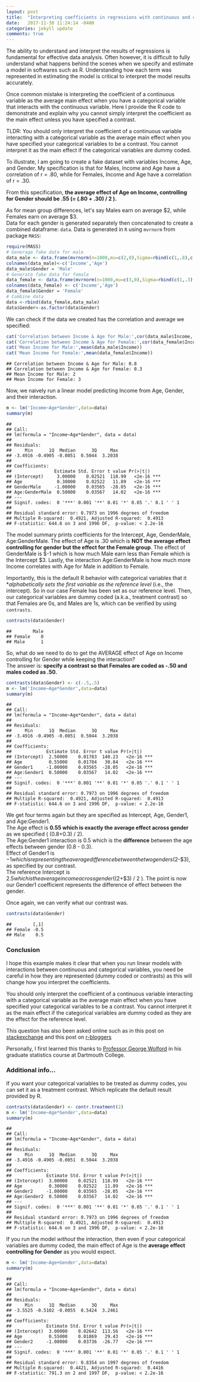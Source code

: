 ```yaml
---
layout: post
title:  "Interpreting coefficients in regressions with continuous and categorical variable interactions"
date:   2017-11-30 11:24:14 -0400
categories: jekyll update
comments: true
---
```


The ability to understand and interpret the results of regressions is fundamental for effective data analysis. Often however, it is difficult to fully understand what happens behind the scenes when we specify and estimate a model in softwares such as R. Understanding how each term was represented in estimating the model is critical to interpret the model results accurately.

Once common mistake is interpreting the coefficient of a continuous variable as the average main effect when you have a categorical variable that interacts with the continuous variable. Here I provide the R code to demonstrate and explain why you cannot simply interpret the coefficient as the main effect unless you have specified a contrast.

TLDR: You should only interpret the coefficient of a continuous variable interacting with a categorical variable as the average main effect when you have specified your categorical variables to be a contrast. You cannot interpret it as the main effect if the categorical variables are dummy coded.

To illustrate, I am going to create a fake dataset with variables Income, Age, and Gender. My specification is that for Males, Income and Age have a correlation of r = .80, while for Females, Income and Age have a correlation of r = .30.

From this specification, **the average effect of Age on Income, controlling for Gender should be .55 (= (.80 + .30) / 2 ).**

As for mean group differences, let's say Males earn on average $2, while Females earn on average $3.  
Data for each gender is generated separately then concatenated to create a combined dataframe: `data`. Data is generated in `R` using `mvrnorm` from package `MASS`:

``` r
require(MASS)
# Generage fake data for male
data_male <- data.frame(mvrnorm(n=1000,mu=c(2,0),Sigma=rbind(c(1,.8),c(.8,1)),empirical=TRUE ) )
colnames(data_male)<-c('Income','Age')
data_male$Gender = 'Male'
# Generate fake data for female
data_female <- data.frame(mvrnorm(n=1000,mu=c(3,0),Sigma=rbind(c(1,.3),c(.3,1)),empirical=TRUE ))
colnames(data_female) <- c('Income','Age')
data_female$Gender = 'Female'
# Combine data
data <-rbind(data_female,data_male)
data$Gender<-as.factor(data$Gender)
```

We can check if the data we created has the correlation and average we specified:

``` r
cat('Correlation between Income & Age for Male:',cor(data_male$Income, data_male$Age))
cat('Correlation between Income & Age for Female:',cor(data_female$Income, data_female$Age))
cat('Mean Income for Male:',mean(data_male$Income))
cat('Mean Income for Female:',mean(data_female$Income))
```

    ## Correlation between Income & Age for Male: 0.8
    ## Correlation between Income & Age for Female: 0.3
    ## Mean Income for Male: 2
    ## Mean Income for Female: 3

Now, we naively run a linear model predicting Income from Age, Gender, and their interaction.

``` r
m <- lm('Income~Age*Gender',data=data)
summary(m)
```

    ##
    ## Call:
    ## lm(formula = "Income~Age*Gender", data = data)
    ##
    ## Residuals:
    ##     Min      1Q  Median      3Q     Max
    ## -3.4916 -0.4905 -0.0051  0.5044  3.2038
    ##
    ## Coefficients:
    ##                Estimate Std. Error t value Pr(>|t|)    
    ## (Intercept)     3.00000    0.02521  118.99   <2e-16 ***
    ## Age             0.30000    0.02522   11.89   <2e-16 ***
    ## GenderMale     -1.00000    0.03565  -28.05   <2e-16 ***
    ## Age:GenderMale  0.50000    0.03567   14.02   <2e-16 ***
    ## ---
    ## Signif. codes:  0 '***' 0.001 '**' 0.01 '*' 0.05 '.' 0.1 ' ' 1
    ##
    ## Residual standard error: 0.7973 on 1996 degrees of freedom
    ## Multiple R-squared:  0.4921, Adjusted R-squared:  0.4913
    ## F-statistic: 644.6 on 3 and 1996 DF,  p-value: < 2.2e-16

The model summary prints coefficients for the Intercept, Age, GenderMale, Age:GenderMale. The effect of Age is .30 which is **NOT the average effect controlling for gender but the effect for the Female group**. The effect of GenderMale is $-1 which is how much Male earn less than Female which is the Intercept $3. Lastly, the interaction Age:GenderMale is how much more Income correlates with Age for Male in addition to Female.

Importantly, this is the default R behavior with categorical variables that it **alphabetically sets the first variable as the reference level* (i.e., the intercept). So in our case Female has been set as our reference level. Then, our categorical variables are dummy coded (a.k.a., treatment contrast) so that Females are 0s, and Males are 1s, which can be verified by using `contrasts`.

``` r
contrasts(data$Gender)
```

    ##        Male
    ## Female    0
    ## Male      1

So, what do we need to do to get the AVERAGE effect of Age on Income controlling for Gender while keeping the interaction?   
The answer is: **specify a contrast so that Females are coded as -.50 and males coded as .50.**

``` r
contrasts(data$Gender) <- c(-.5,.5)
m <- lm('Income~Age*Gender',data=data)
summary(m)
```

    ##
    ## Call:
    ## lm(formula = "Income~Age*Gender", data = data)
    ##
    ## Residuals:
    ##     Min      1Q  Median      3Q     Max
    ## -3.4916 -0.4905 -0.0051  0.5044  3.2038
    ##
    ## Coefficients:
    ##             Estimate Std. Error t value Pr(>|t|)    
    ## (Intercept)  2.50000    0.01783  140.23   <2e-16 ***
    ## Age          0.55000    0.01784   30.84   <2e-16 ***
    ## Gender1     -1.00000    0.03565  -28.05   <2e-16 ***
    ## Age:Gender1  0.50000    0.03567   14.02   <2e-16 ***
    ## ---
    ## Signif. codes:  0 '***' 0.001 '**' 0.01 '*' 0.05 '.' 0.1 ' ' 1
    ##
    ## Residual standard error: 0.7973 on 1996 degrees of freedom
    ## Multiple R-squared:  0.4921, Adjusted R-squared:  0.4913
    ## F-statistic: 644.6 on 3 and 1996 DF,  p-value: < 2.2e-16

We get four terms again but they are specified as Intercept, Age, Gender1, and Age:Gender1.   
The Age effect is **0.55 which is exactly the average effect across gender** as we specified ( (0.8+0.3) / 2).    
The Age:Gender1 interaction is 0.5 which is the **difference** between the age effects between gender (0.8 - 0.3).  
Effect of Gender1 is $-1 which is representing the average difference between the two genders ($2-$3), as specified by our contrast.  
The reference Intercept is $2.5 which is the average income across gender ( ($2+$3) / 2 ). The point is now our Gender1 coefficient represents the difference of effect between the gender.

Once again, we can verify what our contrast was.

``` r
contrasts(data$Gender)
```

    ##        [,1]
    ## Female -0.5
    ## Male    0.5

### Conclusion

I hope this example makes it clear that when you run linear models with interactions between continuous and categorical variables, you need be careful in how they are represented (dummy coded or contrasts) as this will change how you interpret the coefficients.

You should only interpret the coefficient of a continuous variable interacting with a categorical variable as the average main effect when you have specified your categorical variables to be a contrast. You cannot interpret it as the main effect if the categorical variables are dummy coded as they are the effect for the reference level.

This question has also been asked online such as in this post on [stackexchange](https://stats.stackexchange.com/questions/41129/interpreting-coefficients-of-an-interaction-between-categorical-and-continuous-v) and this post on [r-bloggers](https://www.r-bloggers.com/interpreting-interaction-coefficient-in-r-part1-lm/)

Personally, I first learned this thanks to [Professor George Wolford](http://pbs.dartmouth.edu/people/george-wolford) in his graduate statistics course at Dartmouth College.


### Additional info...

If you want your categorical variables to be treated as dummy codes, you can set it as a treatment contrast. Which replicate the default result provided by R.

``` r
contrasts(data$Gender) <- contr.treatment(2)
m <- lm('Income~Age*Gender',data=data)
summary(m)
```

    ##
    ## Call:
    ## lm(formula = "Income~Age*Gender", data = data)
    ##
    ## Residuals:
    ##     Min      1Q  Median      3Q     Max
    ## -3.4916 -0.4905 -0.0051  0.5044  3.2038
    ##
    ## Coefficients:
    ##             Estimate Std. Error t value Pr(>|t|)    
    ## (Intercept)  3.00000    0.02521  118.99   <2e-16 ***
    ## Age          0.30000    0.02522   11.89   <2e-16 ***
    ## Gender2     -1.00000    0.03565  -28.05   <2e-16 ***
    ## Age:Gender2  0.50000    0.03567   14.02   <2e-16 ***
    ## ---
    ## Signif. codes:  0 '***' 0.001 '**' 0.01 '*' 0.05 '.' 0.1 ' ' 1
    ##
    ## Residual standard error: 0.7973 on 1996 degrees of freedom
    ## Multiple R-squared:  0.4921, Adjusted R-squared:  0.4913
    ## F-statistic: 644.6 on 3 and 1996 DF,  p-value: < 2.2e-16

If you run the model *without* the interaction, then even if your categorical variables are dummy coded, the main effect of Age is the **average effect controlling for Gender** as you would expect.

``` r
m <- lm('Income~Age+Gender',data=data)
summary(m)
```

    ##
    ## Call:
    ## lm(formula = "Income~Age+Gender", data = data)
    ##
    ## Residuals:
    ##     Min      1Q  Median      3Q     Max
    ## -3.5525 -0.5102 -0.0055  0.5424  3.2461
    ##
    ## Coefficients:
    ##             Estimate Std. Error t value Pr(>|t|)    
    ## (Intercept)  3.00000    0.02642  113.56   <2e-16 ***
    ## Age          0.55000    0.01869   29.43   <2e-16 ***
    ## Gender2     -1.00000    0.03736  -26.77   <2e-16 ***
    ## ---
    ## Signif. codes:  0 '***' 0.001 '**' 0.01 '*' 0.05 '.' 0.1 ' ' 1
    ##
    ## Residual standard error: 0.8354 on 1997 degrees of freedom
    ## Multiple R-squared:  0.4421, Adjusted R-squared:  0.4416
    ## F-statistic: 791.3 on 2 and 1997 DF,  p-value: < 2.2e-16
